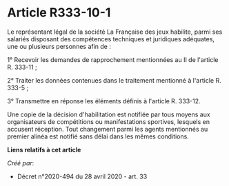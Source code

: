 # Article R333-10-1 

Le représentant légal de la société La Française des jeux habilite, parmi ses salariés disposant des compétences techniques
et juridiques adéquates, une ou plusieurs personnes afin de :

1° Recevoir les demandes de rapprochement mentionnées au II de l'article R. 333-11 ;

2° Traiter les données contenues dans le traitement mentionné à l'article R. 333-5 ;

3° Transmettre en réponse les éléments définis à l'article R. 333-12.

Une copie de la décision d'habilitation est notifiée par tous moyens aux organisateurs de compétitions ou manifestations
sportives, lesquels en accusent réception. Tout changement parmi les agents mentionnés au premier alinéa est notifié sans
délai dans les mêmes conditions.

**Liens relatifs à cet article**

_Créé par_:

  - Décret n°2020-494 du 28 avril 2020 - art. 33

